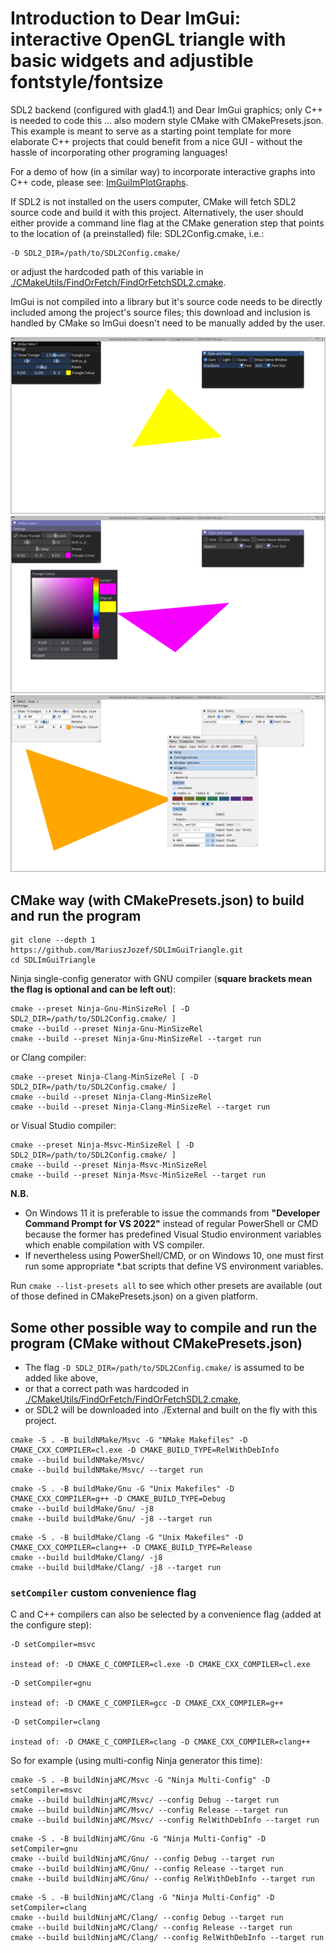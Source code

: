 # Introduction to Dear ImGui: interactive OpenGL triangle with basic widgets and adjustible fontstyle/fontsize
SDL2 backend (configured with glad4.1) and Dear ImGui graphics; only C++ is needed to code this ... also modern style CMake with CMakePresets.json. This example is meant to serve as a starting point template for more elaborate C++ projects that could benefit from a nice GUI - without the hassle of incorporating other programing languages!

For a demo of how (in a similar way) to incorporate interactive graphs into C++ code, please see: [ImGuiImPlotGraphs](https://github.com/MariuszJozef/ImGuiImPlotGraphs.git).

If SDL2 is not installed on the users computer, CMake will fetch SDL2 source code and build it with this project. Alternatively, the user should either provide a command line flag at the CMake generation step that points to the location of (a preinstalled) file: SDL2Config.cmake, i.e.:
```
-D SDL2_DIR=/path/to/SDL2Config.cmake/
```
or adjust the hardcoded path of this variable in
[./CMakeUtils/FindOrFetch/FindOrFetchSDL2.cmake](./CMakeUtils/FindOrFetch/FindOrFetchSDL2.cmake).

ImGui is not compiled into a library but it's source code needs to be directly included among the project's source files; this download and inclusion is handled by CMake so ImGui doesn't need to be manually added by the user.

![ScreenShot1](ScreenShots/ScreenShot1.png)
![ScreenShot2](ScreenShots/ScreenShot2.png)
![ScreenShot3](ScreenShots/ScreenShot3.png)

## CMake way (with CMakePresets.json) to build and run the program
```
git clone --depth 1 https://github.com/MariuszJozef/SDLImGuiTriangle.git
cd SDLImGuiTriangle
```

Ninja single-config generator with GNU compiler (**square brackets mean the flag is optional and can be left out**):
```
cmake --preset Ninja-Gnu-MinSizeRel [ -D SDL2_DIR=/path/to/SDL2Config.cmake/ ]
cmake --build --preset Ninja-Gnu-MinSizeRel
cmake --build --preset Ninja-Gnu-MinSizeRel --target run
```

or Clang compiler:
```
cmake --preset Ninja-Clang-MinSizeRel [ -D SDL2_DIR=/path/to/SDL2Config.cmake/ ]
cmake --build --preset Ninja-Clang-MinSizeRel
cmake --build --preset Ninja-Clang-MinSizeRel --target run
```

or Visual Studio compiler:
```
cmake --preset Ninja-Msvc-MinSizeRel [ -D SDL2_DIR=/path/to/SDL2Config.cmake/ ]
cmake --build --preset Ninja-Msvc-MinSizeRel
cmake --build --preset Ninja-Msvc-MinSizeRel --target run
```

**N.B.**

- On Windows 11 it is preferable to issue the commands from **"Developer Command Prompt for VS 2022"** instead of regular PowerShell or CMD because the former has predefined Visual Studio environment variables which enable compilation with VS compiler.
- If nevertheless using PowerShell/CMD, or on Windows 10, one must first run some appropriate *.bat scripts that define VS environment variables.

Run `cmake --list-presets all` to see which other presets are available (out of those defined in CMakePresets.json) on a given platform.

## Some other possible way to compile and run the program (CMake without CMakePresets.json)
- The flag `-D SDL2_DIR=/path/to/SDL2Config.cmake/` is assumed to be added like above,
- or that a correct path was hardcoded in [./CMakeUtils/FindOrFetch/FindOrFetchSDL2.cmake](./CMakeUtils/FindOrFetch/FindOrFetchSDL2.cmake),
- or SDL2 will be downloaded into ./External and built on the fly with this project.

```
cmake -S . -B buildNMake/Msvc -G "NMake Makefiles" -D CMAKE_CXX_COMPILER=cl.exe -D CMAKE_BUILD_TYPE=RelWithDebInfo
cmake --build buildNMake/Msvc/
cmake --build buildNMake/Msvc/ --target run
```
```
cmake -S . -B buildMake/Gnu -G "Unix Makefiles" -D CMAKE_CXX_COMPILER=g++ -D CMAKE_BUILD_TYPE=Debug
cmake --build buildMake/Gnu/ -j8
cmake --build buildMake/Gnu/ -j8 --target run
```
```
cmake -S . -B buildMake/Clang -G "Unix Makefiles" -D CMAKE_CXX_COMPILER=clang++ -D CMAKE_BUILD_TYPE=Release
cmake --build buildMake/Clang/ -j8
cmake --build buildMake/Clang/ -j8 --target run
```

### `setCompiler` custom convenience flag

C and C++ compilers can also be selected by a convenience flag (added at the configure step):
```
-D setCompiler=msvc

instead of: -D CMAKE_C_COMPILER=cl.exe -D CMAKE_CXX_COMPILER=cl.exe
```
```
-D setCompiler=gnu

instead of: -D CMAKE_C_COMPILER=gcc -D CMAKE_CXX_COMPILER=g++
```
```    
-D setCompiler=clang

instead of: -D CMAKE_C_COMPILER=clang -D CMAKE_CXX_COMPILER=clang++
```

So for example (using multi-config Ninja generator this time):
```
cmake -S . -B buildNinjaMC/Msvc -G "Ninja Multi-Config" -D setCompiler=msvc
cmake --build buildNinjaMC/Msvc/ --config Debug --target run
cmake --build buildNinjaMC/Msvc/ --config Release --target run
cmake --build buildNinjaMC/Msvc/ --config RelWithDebInfo --target run
```
```
cmake -S . -B buildNinjaMC/Gnu -G "Ninja Multi-Config" -D setCompiler=gnu
cmake --build buildNinjaMC/Gnu/ --config Debug --target run
cmake --build buildNinjaMC/Gnu/ --config Release --target run
cmake --build buildNinjaMC/Gnu/ --config RelWithDebInfo --target run
```
```
cmake -S . -B buildNinjaMC/Clang -G "Ninja Multi-Config" -D setCompiler=clang
cmake --build buildNinjaMC/Clang/ --config Debug --target run
cmake --build buildNinjaMC/Clang/ --config Release --target run
cmake --build buildNinjaMC/Clang/ --config RelWithDebInfo --target run
```
